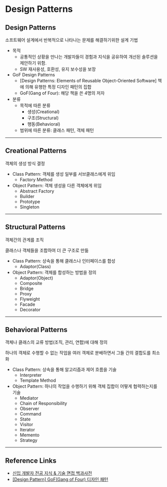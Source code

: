 # Design Patterns

## Design Patterns

소프트웨어 설계에서 반복적으로 나타나는 문제를 해결하기위한 설계 기법

-  목적
   -  공통적인 상황을 만나는 개발자들이 경험과 지식을 공유하여 개선된 솔루션을 제안하기 위함.
   -  SW 재사용성, 호환성, 유지 보수성을 보장
-  GoF Design Patterns
   -  [Design Patterns: Elements of Reusable Object-Oriented Software] 책에 의해 유행한 특정 디자인 패턴의 집합
   -  GoF(Gang of Four): 해당 책을 쓴 4명의 저자
-  분류
   -  목적에 따른 분류
      -  생성(Creational)
      -  구조(Structural)
      -  행동(Behavioral)
   -  범위에 따른 분류: 클래스 패턴, 객체 패턴

---

## Creational Patterns

객체의 생성 방식 결정

-  Class Pattern: 객체를 생성 일부를 서브클래스에게 위임
   -  Factory Method
-  Object Pattern: 객체 생성을 다른 객체에게 위임
   -  Abstract Factory
   -  Builder
   -  Prototype
   -  Singleton

---

## Structural Patterns

객체간의 관계를 조직

클래스나 객체들을 조합하여 더 큰 구조로 만듦

-  Class Pattern: 상속을 통해 클래스나 인터페이스를 합성
   -  Adaptor(Class)
-  Object Pattern: 객체를 합성하는 방법을 정의
   -  Adaptor(Object)
   -  Composite
   -  Bridge
   -  Proxy
   -  Flyweight
   -  Facade
   -  Decorator

---

## Behavioral Patterns

객체나 클래스의 교류 방법(조직, 관리, 연합)에 대해 정의

하나의 객체로 수행할 수 없는 작업을 여러 객체로 분배하면서 그들 간의 결합도를 최소화

-  Class Pattern: 상속을 통해 알고리즘과 제어 흐름을 기술
   -  Interpreter
   -  Template Method
-  Object Pattern: 하나의 작업을 수행하기 위해 객체 집합이 어떻게 협력하는지를 기술
   -  Mediator
   -  Chain of Responsibility
   -  Observer
   -  Command
   -  State
   -  Visitor
   -  Iterator
   -  Memento
   -  Strategy

---

## Reference Links

-  [신입 개발자 전공 지식 & 기술 면접 백과사전](https://github.com/gyoogle/tech-interview-for-developer)
-  [[Design Pattern] GoF(Gang of Four) 디자인 패턴](https://4z7l.github.io/2020/12/25/design_pattern_GoF.html)

